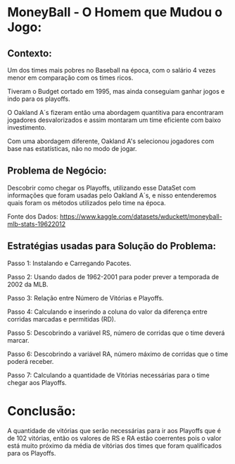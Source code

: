# MoneyBall - O Homem que Mudou o Jogo:

## Contexto:
Um dos times mais pobres no Baseball na época, com o salário 4 vezes menor em comparação com os times ricos.

Tiveram o Budget cortado em 1995, mas ainda conseguiam ganhar jogos e indo para os playoffs.

 O Oakland A´s fizeram então uma abordagem quantitiva para encontraram jogadores desvalorizados e assim montaram um time eficiente com baixo investimento.

 Com uma abordagem diferente, Oakland A's selecionou jogadores com base nas estatísticas, não no modo de jogar.


## Problema de Negócio:
Descobrir como chegar os Playoffs, utilizando esse DataSet com informações que foram usadas pelo Oakland A´s, e nisso entenderemos quais foram os métodos utilizados pelo time na época.

Fonte dos Dados: https://www.kaggle.com/datasets/wduckett/moneyball-mlb-stats-19622012

## Estratégias usadas para Solução do Problema:
Passo 1: Instalando e Carregando Pacotes.

Passo 2: Usando dados de 1962-2001 para poder prever a temporada de 2002 da MLB.

Passo 3: Relação entre Número de Vitórias e Playoffs.

Passo 4: Calculando e inserindo a coluna do valor da diferença entre corridas marcadas e permitidas (RD).

Passo 5: Descobrindo a variável RS, número de corridas que o time deverá marcar.

Passo 6: Descobrindo a variável RA, número máximo de corridas que o time poderá receber.

Passo 7: Calculando a quantidade de Vitórias necessárias para o time chegar aos Playoffs.

# Conclusão:
A quantidade de vitórias que serão necessárias para ir aos Playoffs que é de 102 vitórias, então os valores de RS e RA estão coerrentes pois o valor está muito próximo da média de vitórias dos times que foram qualificados para os Playoffs.





